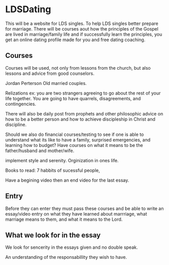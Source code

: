 # LDSDating

This will be a website for LDS singles. To help LDS singles better prepare for marriage. There will be courses aout how the principles of the Gospel are lived in marriage/family life and if successfully learn the principles, you get an online dating profile made for you and free dating coaching.

## Courses

Courses will be used, not only from lessons from the church, but also lessons and advice from good counselors. 

Jordan Perterson
Old married couples.

Relizations ex: you are two strangers agreeing to go about the rest of your life together. You are going to have quarrels, disagreements, and contingencies. 



There will also be daily post from prophets and other philosophic advice on how to be a better person and how to achieve discipleship in Christ and discipline. 

Should we also do financial courses/testing to see if one is able to understand what its like to have a family, surprised emergencies, and learning how to budget?
Have courses on what it means to be the father/husband and mother/wife.

implement style and serenity. Orginization in ones life. 

Books to read: 7 habbits of sucessful people, 

Have a begining video then an end video for the last essay.

## Entry

Before they can enter they must pass these courses and be able to write an essay/video entry on what they have learned about marrriage, what marriage means to them, and what it means to the Lord.

## What we look for in the essay

We look for sencerity in the essays given and no double speak.

An understanding of the responsabillity they wish to have. 
